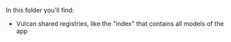 In this folder you'll find:

- Vulcan shared registries, like the "index" that contains all models of the app
